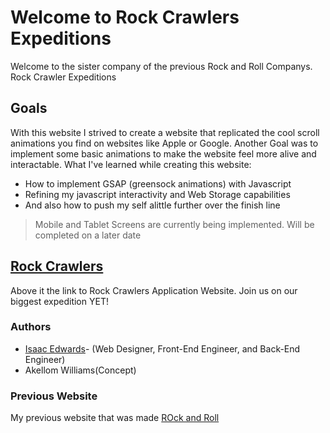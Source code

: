 # Welcome to Rock Crawlers Expeditions

Welcome to the sister company of the previous Rock and Roll Companys. Rock Crawler Expeditions

## Goals

With this website I strived to create a website that replicated the cool scroll animations you find on websites like Apple or Google. Another Goal was to implement some basic animations to make the website
feel more alive and interactable. What I've learned while creating this website:

- How to implement GSAP (greensock animations) with Javascript
- Refining my javascript interactivity and Web Storage capabilities
- And also how to push my self alittle further over the finish line

> Mobile and Tablet Screens are currently being implemented. Will be completed on a later date

## [Rock Crawlers](https://dtbissy.github.io/atlas-T3-final/landing.html)

Above it the link to Rock Crawlers Application Website. Join us on our biggest expedition YET!

### Authors

- [Isaac Edwards](https://github.com/DTBissy/)- (Web Designer, Front-End Engineer, and Back-End Engineer)
- Akellom Williams(Concept)

### Previous Website

My previous website that was made
[ROck and Roll](https://dtbissy.github.io/atlas-bootstrap/)
